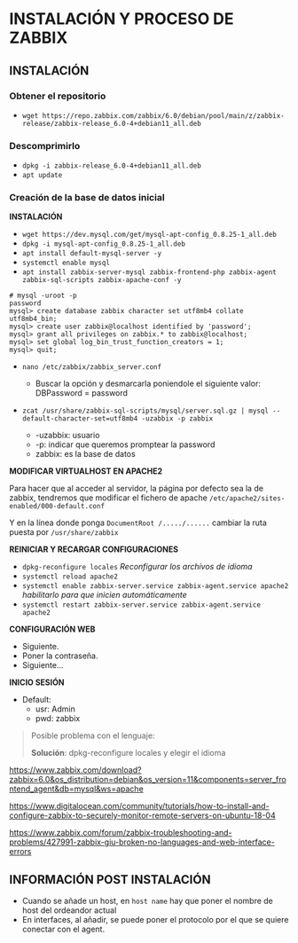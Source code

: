 # INSTALACIÓN Y PROCESO DE ZABBIX

## INSTALACIÓN

### Obtener el repositorio

- `wget https://repo.zabbix.com/zabbix/6.0/debian/pool/main/z/zabbix-release/zabbix-release_6.0-4+debian11_all.deb`

### Descomprimirlo

- `dpkg -i zabbix-release_6.0-4+debian11_all.deb`
- `apt update`

### Creación de la base de datos inicial

**INSTALACIÓN**

- `wget https://dev.mysql.com/get/mysql-apt-config_0.8.25-1_all.deb`
- `dpkg -i mysql-apt-config_0.8.25-1_all.deb`
- `apt install default-mysql-server -y`
- `systemctl enable mysql`
- `apt install zabbix-server-mysql zabbix-frontend-php zabbix-agent zabbix-sql-scripts zabbix-apache-conf -y`

```mysql
# mysql -uroot -p
password
mysql> create database zabbix character set utf8mb4 collate utf8mb4_bin;
mysql> create user zabbix@localhost identified by 'password';
mysql> grant all privileges on zabbix.* to zabbix@localhost;
mysql> set global log_bin_trust_function_creators = 1;
mysql> quit; 
```

- `nano /etc/zabbix/zabbix_server.conf`
  - Buscar la opción y desmarcarla poniendole el siguiente valor: DBPassword = password

- `zcat /usr/share/zabbix-sql-scripts/mysql/server.sql.gz | mysql --default-character-set=utf8mb4 -uzabbix -p zabbix`
  - -uzabbix: usuario
  - -p: indicar que queremos promptear la password
  - zabbix: es la base de datos

**MODIFICAR VIRTUALHOST EN APACHE2**

Para hacer que al acceder al servidor, la página por defecto sea la de zabbix, tendremos que modificar el fichero de apache `/etc/apache2/sites-enabled/000-default.conf`

Y en la línea donde ponga `DocumentRoot /...../......` cambiar la ruta puesta por `/usr/share/zabbix`

**REINICIAR Y RECARGAR CONFIGURACIONES**
- `dpkg-reconfigure locales` _Reconfigurar los archivos de idioma_
- `systemctl reload apache2`
- `systemctl enable zabbix-server.service zabbix-agent.service apache2` _habilitarlo para que inicien automáticamente_
- `systemctl restart zabbix-server.service zabbix-agent.service apache2`

**CONFIGURACIÓN WEB**
- Siguiente.
- Poner la contraseña.
- Siguiente...

**INICIO SESIÓN**
- Default: 
  - usr: Admin
  - pwd: zabbix

> Posible problema con el lenguaje:
>  
>  **Solución**: dpkg-reconfigure locales y elegir el idioma

https://www.zabbix.com/download?zabbix=6.0&os_distribution=debian&os_version=11&components=server_frontend_agent&db=mysql&ws=apache

https://www.digitalocean.com/community/tutorials/how-to-install-and-configure-zabbix-to-securely-monitor-remote-servers-on-ubuntu-18-04

https://www.zabbix.com/forum/zabbix-troubleshooting-and-problems/427991-zabbix-giu-broken-no-languages-and-web-interface-errors

## INFORMACIÓN POST INSTALACIÓN
- Cuando se añade un host, en `host name` hay que poner el nombre de host del ordeandor actual
- En interfaces, al añadir, se puede poner el protocolo por el que se quiere conectar con el agent.
